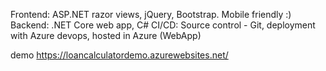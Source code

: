 Frontend: ASP.NET razor views, jQuery, Bootstrap. Mobile friendly :)
Backend: .NET Core web app, C#
CI/CD: Source control - Git, deployment with Azure devops, hosted in Azure (WebApp)

demo https://loancalculatordemo.azurewebsites.net/
